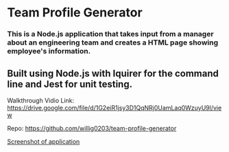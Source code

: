 # Team Profile Generator

### This is a Node.js application that takes input from a manager about an engineering team and creates a HTML page showing employee's information.

## Built using Node.js with Iquirer for the command line and Jest for unit testing.

Walkthrough Vidio Link: https://drive.google.com/file/d/1G2eiR1jsy3D1QqNRj0UamLaq0WzuyU9l/view

Repo: https://github.com/willig0203/team-profile-generator

[Screenshot of application](./images/Screenshot%202022-07-11.jpg)